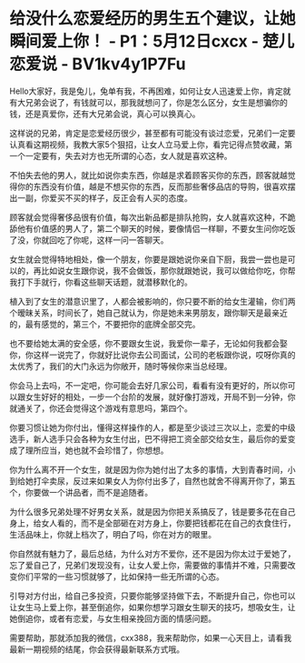 # 给没什么恋爱经历的男生五个建议，让她瞬间爱上你！ - P1：5月12日cxcx - 楚儿恋爱说 - BV1kv4y1P7Fu

Hello大家好，我是兔儿，兔单有我，不再困难，如何让女人迅速爱上你，肯定就有大兄弟会说了，有钱就可以，那我就想问了，你是怎么区分，女生是想骗你的钱，还是真爱你，还有大兄弟会说，真心可以换真心。

这样说的兄弟，肯定是恋爱经历很少，甚至都有可能没有谈过恋爱，兄弟们一定要认真看这期视频，我教大家5个狠招，让女人立马爱上你，看完记得点赞收藏，第一个一定要有，失去对方也无所谓的心态，女人就是喜欢这种。

不怕失去他的男人，就比如说你卖东西，你越是求着顾客买你的东西，顾客就越觉得你的东西没有价值，越是不想买你的东西，反而那些奢侈品店的导购，很喜欢摆出一副，你爱买不买的样子，反正会有人买的态度。

顾客就会觉得奢侈品很有价值，每次出新品都是排队抢购，女人就喜欢这种，不跪舔他有价值感的男人了，第二个聊天的时候，要像情侣一样聊，不要女生问你吃饭了没，你就回吃了你呢，这样一问一答聊天。

女生就会觉得特地相处，像一个朋友，你要是跟她说你亲自下厨，我尝一尝也是可以的，再比如说女生跟你说，我不会做饭，那你就跟她说，我可以做给你吃，你帮我打下手就行，你看这些聊天话题，就潜移默化的。

植入到了女生的潜意识里了，人都会被影响的，你只要不断的给女生灌输，你们两个暧昧关系，时间长了，她自己就认为，你是她未来男朋友，跟你聊天是最亲近的，最有感觉的，第三个，不要把你的底牌全部交完。

也不要给她太满的安全感，你不要跟女生说，我爱你一辈子，无论如何我都会娶你，你这样一说完了，你就好比说你去公司面试，公司的老板跟你说，哎呀你真的太优秀了，我们的大门永远为你敞开，随时等候你来当总经理。

你会马上去吗，不一定吧，你可能会去好几家公司，看看有没有更好的，所以你可以跟女生好好的相处，一步一个台阶的发展，就好像打游戏，开局不到一分钟，你就通关了，你还会觉得这个游戏有意思吗，第四个。

你要习惯让她为你付出，懂得这样操作的人，都是至少谈过三次以上，恋爱的中级选手，新人选手只会各种为女生付出，巴不得把工资全部交给女生，最后你的爱变成了理所应当，她也就不会珍惜了，你想想。

你为什么离不开一个女生，就是因为你为她付出了太多的事情，大到青春时间，小到给她打伞卖尿，反过来如果女人为你付出多了，自然也就舍不得离开你了，第五个，你要做一个讲品者，而不是追随者。

为什么很多兄弟处理不好男女关系，就是因为你把关系搞反了，钱是要多花在自己身上，给女人看的，而不是全部砸在对方身上，你要把钱都花在自己的衣食住行，生活品味上，你就上档次了，明白了吗，你在对方的眼里。

你自然就有魅力了，最后总结，为什么对方不爱你，还不是因为你太过于爱她了，忘了爱自己了，兄弟们发现没有，让女人爱上你，需要做的事情并不难，只需要改变你们平常的一些习惯就够了，比如保持一些无所谓的心态。

引导对方付出，给自己多投资，只要你能够坚持做下去，不断提升自己，你也可以让女生马上爱上你，甚至倒追你，如果你想学习跟女生聊天的技巧，想吸女生，让她倒追你，或者有恋爱，与女生相亲挽回方面的情感问题。

需要帮助，那就添加我的微信，cxx388，我来帮助你，如果一心天目上，请看我最新一期视频的结尾，你会获得最新联系方式哦。